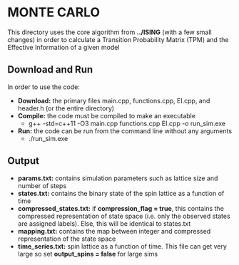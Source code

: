 # MONTE CARLO
This directory uses the core algorithm from **../ISING** (with a few small changes) in order to calculate a Transition Probability Matrix (TPM) and the Effective Information of a given model

## Download and Run
In order to use the code:

* **Download:** the primary files main.cpp, functions.cpp, EI.cpp, and header.h (or the entire directory)
* **Compile:** the code must be compiled to make an executable
  * g++ -std=c++11 -O3 main.cpp functions.cpp EI.cpp -o run_sim.exe
* **Run:** the code can be run from the command line without any arguments
  * ./run_sim.exe


## Output
* **params.txt:** contains simulation parameters such as lattice size and number of steps
* **states.txt:** contains the binary state of the spin lattice as a function of time 
* **compressed_states.txt:** if **compression_flag = true**, this contains the compressed representation of state space (i.e. only the observed states are assigned labels). Else, this will be identical to states.txt
* **mapping.txt:** contains the map between integer and compressed representation of the state space
* **time_series.txt:** spin lattice as a function of time. This file can get very large so set **output_spins = false** for large sims
